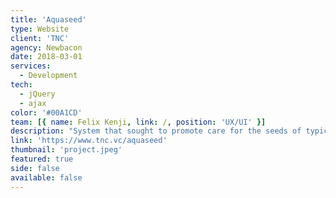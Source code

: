 ```yaml
---
title: 'Aquaseed'
type: Website
client: 'TNC'
agency: Newbacon
date: 2018-03-01
services:
  - Development
tech:
  - jQuery
  - ajax
color: '#00A1CD'
team: [{ name: Felix Kenji, link: /, position: 'UX/UI' }]
description: "System that sought to promote care for the seeds of typically Brazilian trees that the client had sent to its employees. The site was designed to be a social network for the seed, where it was possible to post photos and update the seed's growth status. In addition to internal integrations, there was integration with the instagram API so that it was possible to share photos of the plant on the social network and vice versa, using hashtags."
link: 'https://www.tnc.vc/aquaseed'
thumbnail: 'project.jpeg'
featured: true
side: false
available: false
---
```

